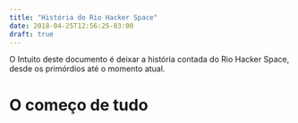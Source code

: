 ```yaml
---
title: "História do Rio Hacker Space"
date: 2018-04-25T12:56:25-03:00
draft: true
---
```


O Intuito deste documento é deixar a história contada do Rio Hacker Space, desde os primórdios até o momento atual.

# O começo de tudo

